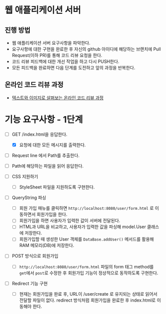 # 웹 애플리케이션 서버

## 진행 방법

* 웹 애플리케이션 서버 요구사항을 파악한다.
* 요구사항에 대한 구현을 완료한 후 자신의 github 아이디에 해당하는 브랜치에 Pull Request(이하 PR)를 통해 코드 리뷰 요청을 한다.
* 코드 리뷰 피드백에 대한 개선 작업을 하고 다시 PUSH한다.
* 모든 피드백을 완료하면 다음 단계를 도전하고 앞의 과정을 반복한다.

## 온라인 코드 리뷰 과정

* [텍스트와 이미지로 살펴보는 온라인 코드 리뷰 과정](https://github.com/next-step/nextstep-docs/tree/master/codereview)

# 기능 요구사항 - 1단계

- [ ] GET /index.html을 응답한다.
    - [X] 요청에 대한 모든 메시지를 출력한다.

- [ ] Request line 에서 Path를 추출한다.

- [ ] Path에 해당하는 파일을 읽어 응답한다.

- [ ] CSS 지원하기
    - [ ] StyleSheet 파일을 지원하도록 구현한다.

- [ ] QueryString 파싱
    - [ ] 회원 가입 매뉴를 클릭하면 `http://localhost:8080/user/form.html` 로 이동하면서 회원가입을 한다.
    - [ ] 회원가입을 하면 사용자가 입력한 값이 서버에 전달된다.
    - [ ] HTML과 URL을 비교하고, 사용자가 입력한 값을 파싱해 model.User 클래스에 저장한다.
    - [ ] 회원가입할 때 생성한 User 객체를 `DataBase.addUser()` 메서드를 활용해 RAM 메모리(DB)에 저장한다.

- [ ] POST 방식으로 회원가입
    - [ ] `http://localhost:8080/user/form.html` 파일의 form 태그 method를 `get`에서 `post`로 수정한 후 회원가입 기능이 정상적으로 동작하도록 구현한다.
- [ ] Redirect 기능 구현
    - [ ] 현재는 회원가입을 완료 후, URL이 /user/create 로 유지되는 상태로 읽어서 전달할 파일이 없다. redirect 방식처럼 회원가입을 완료한 후 index.html로 이동해야 한다.

